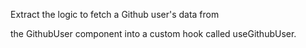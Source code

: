 Extract the logic to fetch a Github user's data from

the GithubUser component into a custom hook called useGithubUser.

